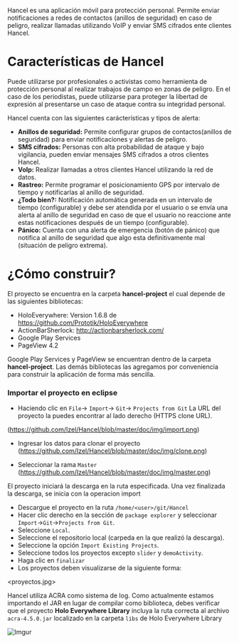 Hancel es una aplicación móvil para protección personal. Permite enviar notificaciones a redes de contactos (anillos de seguridad) en caso de peligro, realizar llamadas utilizando VoIP y enviar SMS cifrados ente clientes Hancel. 

# Características de Hancel

Puede utilizarse por profesionales o activistas como herramienta de protección personal al realizar trabajos de campo en zonas de peligro. En el caso de los periodistas, puede utilizarse para proteger la libertad de expresión al presentarse un caso de ataque contra su integridad personal. 

Hancel cuenta con las siguientes carácterísticas y tipos de alerta:

* **Anillos de seguridad:** Permite configurar grupos de contactos(anillos de seguridad) para enviar notificaciones y alertas de peligro. 
* **SMS cifrados:** Personas con alta probabilidad de ataque y bajo vigilancia, pueden enviar mensajes SMS cifrados a otros clientes Hancel. 
* **VoIp:** Realizar llamadas a otros clientes Hancel utilizando la red de datos.
* **Rastreo:** Permite programar el posicionamiento GPS por intervalo de tiempo y notificarlas al anillo de seguridad.
* **¿Todo bien?:** Notificación automática generada en un intervalo de tiempo (configurable) y debe ser atendida por el usuario o se envía una alerta al anillo de seguridad en caso de que el usuario no reaccione ante estas notificaciones después de un tiempo (configurable).
* **Pánico:** Cuenta con una alerta de emergencia (botón de pánico) que notifica al anillo de seguridad que algo esta definitivamente mal (situación de peligro extrema).

# ¿Cómo construir?

El proyecto se encuentra en la carpeta **hancel-project** el cual depende de las siguientes bibliotecas:

* HoloEverywhere: Version 1.6.8 de https://github.com/Prototik/HoloEverywhere
* ActionBarSherlock: http://actionbarsherlock.com/
* Google Play Services
* PageView 4.2

Google Play Services y PageView se encuentran dentro de la carpeta **hancel-project**.  Las demás bibliotecas las agregamos por conveniencia para construir la aplicación de forma más sencilla.

### Importar el proyecto en eclipse

* Haciendo clic en `File`-> `Import`-> `Git`-> `Projects from Git` La URL del proyecto la puedes encontrar al lado derecho (HTTPS clone URL).

(https://github.com/Izel/Hancel/blob/master/doc/img/import.png)

* Ingresar los datos para clonar el proyecto
(https://github.com/Izel/Hancel/blob/master/doc/img/clone.png)

* Seleccionar la rama `Master`
(https://github.com/Izel/Hancel/blob/master/doc/img/master.png)

El proyecto iniciará la descarga en la ruta especificada.  Una vez finalizada la descarga, se inicia con la operacion import


* Descargue el proyecto en la ruta `/home/<user>/git/Hancel`
* Hacer clic derecho en la sección de `package explorer` y seleccionar `Import`->`Git`->`Projects from Git`.
* Seleccione `Local`.
* Seleccione el repositorio local (carpeda en la que realizó la descarga).
* Seleccione la opción `Import Existing Projects`.
* Seleccione todos los proyectos excepto `slider` y `demoActivity`.
* Haga clic en `finalizar`
* Los proyectos deben visualizarse de la siguiente forma:

<proyectos.jpg>

Hancel utiliza ACRA como sistema de log. Como actualmente estamos importando el JAR en lugar de compilar como biblioteca, debes verificar que el proyecto **Holo Everywhere Library** incluya la ruta correcta al archivo `acra-4.5.0.jar` localizado en la carpeta `libs` de Holo Everywhere Library

![Imgur](http://i.imgur.com/Xeh2JSc.png)

